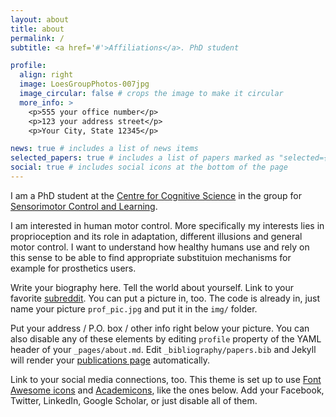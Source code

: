 ```yaml
---
layout: about
title: about
permalink: /
subtitle: <a href='#'>Affiliations</a>. PhD student

profile:
  align: right
  image: LoesGroupPhotos-007jpg
  image_circular: false # crops the image to make it circular
  more_info: >
    <p>555 your office number</p>
    <p>123 your address street</p>
    <p>Your City, State 12345</p>

news: true # includes a list of news items
selected_papers: true # includes a list of papers marked as "selected={true}"
social: true # includes social icons at the bottom of the page
---
```


I am a PhD student at the [Centre for Cognitive Science](https://www.tu-darmstadt.de/cogsci/ccs/index.en.jsp) in the group for [Sensorimotor Control and Learning](https://www.psychologie.tu-darmstadt.de/sensorimotor/home_sensorimotor/index.en.jsp). 

I am interested in human motor control. More specifically my interests lies in proprioception and its role in adaptation, different illusions and general motor control. I want to understand how healthy humans use and rely on this sense to be able to find appropriate substituion mechanisms for example for prosthetics users.


Write your biography here. Tell the world about yourself. Link to your favorite [subreddit](http://reddit.com). You can put a picture in, too. The code is already in, just name your picture `prof_pic.jpg` and put it in the `img/` folder.

Put your address / P.O. box / other info right below your picture. You can also disable any of these elements by editing `profile` property of the YAML header of your `_pages/about.md`. Edit `_bibliography/papers.bib` and Jekyll will render your [publications page](/al-folio/publications/) automatically.

Link to your social media connections, too. This theme is set up to use [Font Awesome icons](https://fontawesome.com/) and [Academicons](https://jpswalsh.github.io/academicons/), like the ones below. Add your Facebook, Twitter, LinkedIn, Google Scholar, or just disable all of them.
